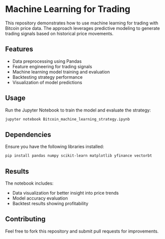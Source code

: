 # Machine Learning for Trading

This repository demonstrates how to use machine learning for trading with Bitcoin price data. The approach leverages predictive modeling to generate trading signals based on historical price movements.

## Features
- Data preprocessing using Pandas
- Feature engineering for trading signals
- Machine learning model training and evaluation
- Backtesting strategy performance
- Visualization of model predictions

## Usage
Run the Jupyter Notebook to train the model and evaluate the strategy:

```bash
jupyter notebook Bitcoin_machine_learning_strategy.ipynb
```

## Dependencies
Ensure you have the following libraries installed:

```bash
pip install pandas numpy scikit-learn matplotlib yfinance vectorbt
```

## Results
The notebook includes:
- Data visualization for better insight into price trends
- Model accuracy evaluation
- Backtest results showing profitability

## Contributing
Feel free to fork this repository and submit pull requests for improvements.


